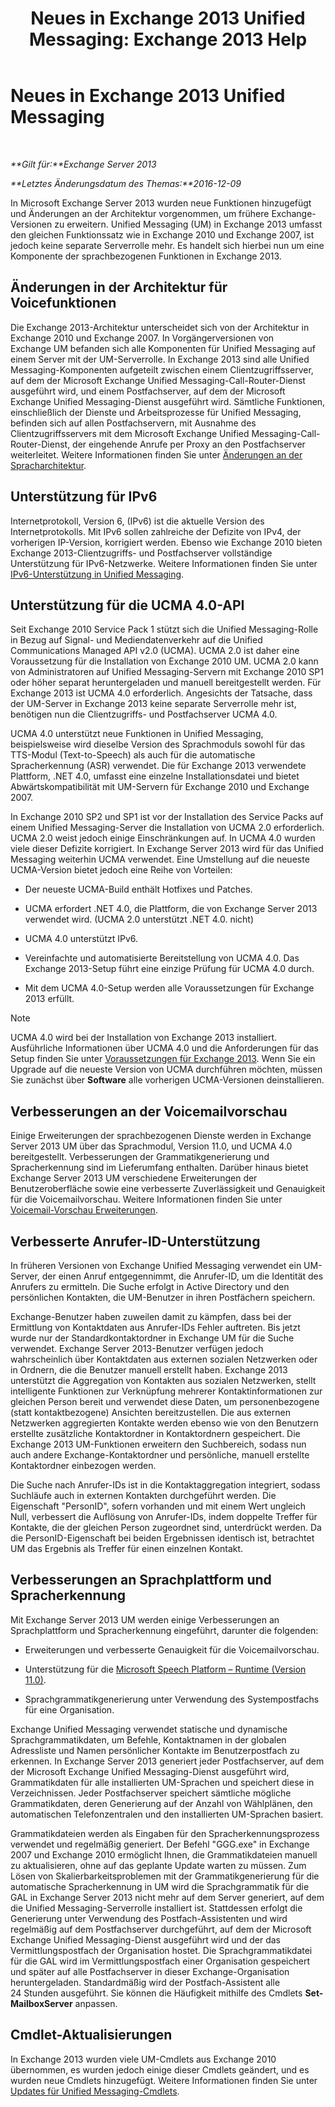 ﻿---
title: 'Neues in Exchange 2013 Unified Messaging: Exchange 2013 Help'
TOCTitle: Neues in Exchange 2013 Unified Messaging
ms:assetid: a444ef2d-d893-408e-adf9-c9d8a8b07593
ms:mtpsurl: https://technet.microsoft.com/de-de/library/JJ150545(v=EXCHG.150)
ms:contentKeyID: 50476359
ms.date: 04/24/2018
mtps_version: v=EXCHG.150
ms.translationtype: HT
---

# Neues in Exchange 2013 Unified Messaging

 

_**Gilt für:**Exchange Server 2013_

_**Letztes Änderungsdatum des Themas:**2016-12-09_

In Microsoft Exchange Server 2013 wurden neue Funktionen hinzugefügt und Änderungen an der Architektur vorgenommen, um frühere Exchange-Versionen zu erweitern. Unified Messaging (UM) in Exchange 2013 umfasst den gleichen Funktionssatz wie in Exchange 2010 und Exchange 2007, ist jedoch keine separate Serverrolle mehr. Es handelt sich hierbei nun um eine Komponente der sprachbezogenen Funktionen in Exchange 2013.

## Änderungen in der Architektur für Voicefunktionen

Die Exchange 2013-Architektur unterscheidet sich von der Architektur in Exchange 2010 und Exchange 2007. In Vorgängerversionen von Exchange UM befanden sich alle Komponenten für Unified Messaging auf einem Server mit der UM-Serverrolle. In Exchange 2013 sind alle Unified Messaging-Komponenten aufgeteilt zwischen einem Clientzugriffsserver, auf dem der Microsoft Exchange Unified Messaging-Call-Router-Dienst ausgeführt wird, und einem Postfachserver, auf dem der Microsoft Exchange Unified Messaging-Dienst ausgeführt wird. Sämtliche Funktionen, einschließlich der Dienste und Arbeitsprozesse für Unified Messaging, befinden sich auf allen Postfachservern, mit Ausnahme des Clientzugriffsservers mit dem Microsoft Exchange Unified Messaging-Call-Router-Dienst, der eingehende Anrufe per Proxy an den Postfachserver weiterleitet. Weitere Informationen finden Sie unter [Änderungen an der Spracharchitektur](voice-architecture-changes-exchange-2013-help.md).

## Unterstützung für IPv6

Internetprotokoll, Version 6, (IPv6) ist die aktuelle Version des Internetprotokolls. Mit IPv6 sollen zahlreiche der Defizite von IPv4, der vorherigen IP-Version, korrigiert werden. Ebenso wie Exchange 2010 bieten Exchange 2013-Clientzugriffs- und Postfachserver vollständige Unterstützung für IPv6-Netzwerke. Weitere Informationen finden Sie unter [IPv6-Unterstützung in Unified Messaging](ipv6-support-in-unified-messaging-exchange-2013-help.md).

## Unterstützung für die UCMA 4.0-API

Seit Exchange 2010 Service Pack 1 stützt sich die Unified Messaging-Rolle in Bezug auf Signal- und Mediendatenverkehr auf die Unified Communications Managed API v2.0 (UCMA). UCMA 2.0 ist daher eine Voraussetzung für die Installation von Exchange 2010 UM. UCMA 2.0 kann von Administratoren auf Unified Messaging-Servern mit Exchange 2010 SP1 oder höher separat heruntergeladen und manuell bereitgestellt werden. Für Exchange 2013 ist UCMA 4.0 erforderlich. Angesichts der Tatsache, dass der UM-Server in Exchange 2013 keine separate Serverrolle mehr ist, benötigen nun die Clientzugriffs- und Postfachserver UCMA 4.0.

UCMA 4.0 unterstützt neue Funktionen in Unified Messaging, beispielsweise wird dieselbe Version des Sprachmoduls sowohl für das TTS-Modul (Text-to-Speech) als auch für die automatische Spracherkennung (ASR) verwendet. Die für Exchange 2013 verwendete Plattform, .NET 4.0, umfasst eine einzelne Installationsdatei und bietet Abwärtskompatibilität mit UM-Servern für Exchange 2010 und Exchange 2007.

In Exchange 2010 SP2 und SP1 ist vor der Installation des Service Packs auf einem Unified Messaging-Server die Installation von UCMA 2.0 erforderlich. UCMA 2.0 weist jedoch einige Einschränkungen auf. In UCMA 4.0 wurden viele dieser Defizite korrigiert. In Exchange Server 2013 wird für das Unified Messaging weiterhin UCMA verwendet. Eine Umstellung auf die neueste UCMA-Version bietet jedoch eine Reihe von Vorteilen:

  - Der neueste UCMA-Build enthält Hotfixes und Patches.

  - UCMA erfordert .NET 4.0, die Plattform, die von Exchange Server 2013 verwendet wird. (UCMA 2.0 unterstützt .NET 4.0. nicht)

  - UCMA 4.0 unterstützt IPv6.

  - Vereinfachte und automatisierte Bereitstellung von UCMA 4.0. Das Exchange 2013-Setup führt eine einzige Prüfung für UCMA 4.0 durch.

  - Mit dem UCMA 4.0-Setup werden alle Voraussetzungen für Exchange 2013 erfüllt.


> [!NOTE]
> UCMA&nbsp;4.0 wird bei der Installation von Exchange 2013 installiert. Ausführliche Informationen über UCMA&nbsp;4.0 und die Anforderungen für das Setup finden Sie unter <A href="exchange-2013-prerequisites-exchange-2013-help.md">Voraussetzungen für Exchange 2013</A>. Wenn Sie ein Upgrade auf die neueste Version von UCMA durchführen möchten, müssen Sie zunächst über <STRONG>Software</STRONG> alle vorherigen UCMA-Versionen deinstallieren.



## Verbesserungen an der Voicemailvorschau

Einige Erweiterungen der sprachbezogenen Dienste werden in Exchange Server 2013 UM über das Sprachmodul, Version 11.0, und UCMA 4.0 bereitgestellt. Verbesserungen der Grammatikgenerierung und Spracherkennung sind im Lieferumfang enthalten. Darüber hinaus bietet Exchange Server 2013 UM verschiedene Erweiterungen der Benutzeroberfläche sowie eine verbesserte Zuverlässigkeit und Genauigkeit für die Voicemailvorschau. Weitere Informationen finden Sie unter [Voicemail-Vorschau Erweiterungen](voice-mail-preview-enhancements-exchange-2013-help.md).

## Verbesserte Anrufer-ID-Unterstützung

In früheren Versionen von Exchange Unified Messaging verwendet ein UM-Server, der einen Anruf entgegennimmt, die Anrufer-ID, um die Identität des Anrufers zu ermitteln. Die Suche erfolgt in Active Directory und den persönlichen Kontakten, die UM-Benutzer in ihren Postfächern speichern.

Exchange-Benutzer haben zuweilen damit zu kämpfen, dass bei der Ermittlung von Kontaktdaten aus Anrufer-IDs Fehler auftreten. Bis jetzt wurde nur der Standardkontaktordner in Exchange UM für die Suche verwendet. Exchange Server 2013-Benutzer verfügen jedoch wahrscheinlich über Kontaktdaten aus externen sozialen Netzwerken oder in Ordnern, die die Benutzer manuell erstellt haben. Exchange 2013 unterstützt die Aggregation von Kontakten aus sozialen Netzwerken, stellt intelligente Funktionen zur Verknüpfung mehrerer Kontaktinformationen zur gleichen Person bereit und verwendet diese Daten, um personenbezogene (statt kontaktbezogene) Ansichten bereitzustellen. Die aus externen Netzwerken aggregierten Kontakte werden ebenso wie von den Benutzern erstellte zusätzliche Kontaktordner in Kontaktordnern gespeichert. Die Exchange 2013 UM-Funktionen erweitern den Suchbereich, sodass nun auch andere Exchange-Kontaktordner und persönliche, manuell erstellte Kontaktordner einbezogen werden.

Die Suche nach Anrufer-IDs ist in die Kontaktaggregation integriert, sodass Suchläufe auch in externen Kontakten durchgeführt werden. Die Eigenschaft "PersonID", sofern vorhanden und mit einem Wert ungleich Null, verbessert die Auflösung von Anrufer-IDs, indem doppelte Treffer für Kontakte, die der gleichen Person zugeordnet sind, unterdrückt werden. Da die PersonID-Eigenschaft bei beiden Ergebnissen identisch ist, betrachtet UM das Ergebnis als Treffer für einen einzelnen Kontakt.

## Verbesserungen an Sprachplattform und Spracherkennung

Mit Exchange Server 2013 UM werden einige Verbesserungen an Sprachplattform und Spracherkennung eingeführt, darunter die folgenden:

  - Erweiterungen und verbesserte Genauigkeit für die Voicemailvorschau.

  - Unterstützung für die [Microsoft Speech Platform – Runtime (Version 11.0)](https://go.microsoft.com/fwlink/p/?linkid=253196).

  - Sprachgrammatikgenerierung unter Verwendung des Systempostfachs für eine Organisation.

Exchange Unified Messaging verwendet statische und dynamische Sprachgrammatikdaten, um Befehle, Kontaktnamen in der globalen Adressliste und Namen persönlicher Kontakte im Benutzerpostfach zu erkennen. In Exchange Server 2013 generiert jeder Postfachserver, auf dem der Microsoft Exchange Unified Messaging-Dienst ausgeführt wird, Grammatikdaten für alle installierten UM-Sprachen und speichert diese in Verzeichnissen. Jeder Postfachserver speichert sämtliche mögliche Grammatikdaten, deren Generierung auf der Anzahl von Wählplänen, den automatischen Telefonzentralen und den installierten UM-Sprachen basiert.

Grammatikdateien werden als Eingaben für den Spracherkennungsprozess verwendet und regelmäßig generiert. Der Befehl "GGG.exe" in Exchange 2007 und Exchange 2010 ermöglicht Ihnen, die Grammatikdateien manuell zu aktualisieren, ohne auf das geplante Update warten zu müssen. Zum Lösen von Skalierbarkeitsproblemen mit der Grammatikgenerierung für die automatische Spracherkennung in UM wird die Sprachgrammatik für die GAL in Exchange Server 2013 nicht mehr auf dem Server generiert, auf dem die Unified Messaging-Serverrolle installiert ist. Stattdessen erfolgt die Generierung unter Verwendung des Postfach-Assistenten und wird regelmäßig auf dem Postfachserver durchgeführt, auf dem der Microsoft Exchange Unified Messaging-Dienst ausgeführt wird und der das Vermittlungspostfach der Organisation hostet. Die Sprachgrammatikdatei für die GAL wird im Vermittlungspostfach einer Organisation gespeichert und später auf alle Postfachserver in dieser Exchange-Organisation heruntergeladen. Standardmäßig wird der Postfach-Assistent alle 24 Stunden ausgeführt. Sie können die Häufigkeit mithilfe des Cmdlets **Set-MailboxServer** anpassen.

## Cmdlet-Aktualisierungen

In Exchange 2013 wurden viele UM-Cmdlets aus Exchange 2010 übernommen, es wurden jedoch einige dieser Cmdlets geändert, und es wurden neue Cmdlets hinzugefügt. Weitere Informationen finden Sie unter [Updates für Unified Messaging-Cmdlets](unified-messaging-cmdlet-updates-exchange-2013-help.md).

